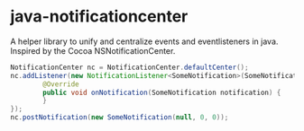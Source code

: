 # java-notificationcenter
A helper library to unify and centralize events and eventlisteners in java. Inspired by the Cocoa NSNotificationCenter.

```java
NotificationCenter nc = NotificationCenter.defaultCenter();
nc.addListener(new NotificationListener<SomeNotification>(SomeNotification.class) {
		@Override
		public void onNotification(SomeNotification notification) {				
		}
});
nc.postNotification(new SomeNotification(null, 0, 0));
	
```